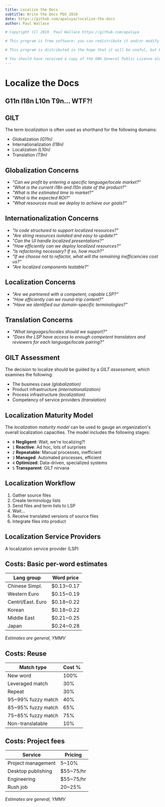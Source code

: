 ```yaml
---
title: Localize the Docs
subtitle: Write the Docs PDX 2019
date: https://github.com/apaluya/localize-the-docs
author: Paul Wallace

# Copyright (C) 2019  Paul Wallace https://github.com/apaluya

# This program is free software: you can redistribute it and/or modify it under the terms of the GNU General Public License as published by the Free Software Foundation, either version 3 of the License, or (at your option) any later version.

# This program is distributed in the hope that it will be useful, but WITHOUT ANY WARRANTY; without even the implied warranty of MERCHANTABILITY or FITNESS FOR A PARTICULAR PURPOSE.  See the GNU General Public License for more details.

# You should have received a copy of the GNU General Public License along with this program.  If not, see <https://www.gnu.org/licenses/>.
---
```


# Localize the Docs

## G11n I18n L10n T9n... WTF?!

## GILT

The term _localization_ is often used as shorthand for the following domains:

- Globalization _(G11n)_
- Internationalization _(I18n)_
- Localization _(L10n)_
- Translation _(T9n)_

## Globalization Concerns

- _"Can we profit by entering a specific language/locale market?"_
- _"What is the current i18n and l10n state of the product?"_
- _"What is the estimated time to market?"_
- _"What is the expected ROI?"_
- _"What resources must we deploy to achieve our goals?"_

## Internationalization Concerns

- _"Is code structured to support localized resources?"_
- _"Are string resources isolated and easy to update?"_
- _"Can the UI handle localized presentations?"_
- _"How efficiently can we deploy localized resources?"_
- _"Is refactoring necessary? If so, how much?"_
- _"If we choose not to refactor, what will the remaining inefficiencies cost us?"_
- _"Are localized components testable?"_

## Localization Concerns

- _"Are we partnered with a competent, capable LSP?"_
- _"How efficiently can we round-trip content?"_
- _"Have we identified our domain-specific terminologies?"_

## Translation Concerns

- _"What languages/locales should we support?"_
- _"Does the LSP have access to enough competent translators and reviewers for each language/locale pairing?"_

## GILT Assessment

The decision to localize should be guided by a _GILT assessment_, which examines the following:

- The business case _(globalization)_
- Product infrastructure _(internationalization)_
- Process infrastructure _(localization)_
- Competency of service providers _(translation)_

## Localization Maturity Model

The _localization maturity model_ can be used to gauge an organization's overall localization capacities. The model includes the following stages:

- `0` **Negligent**: Wait, we're localizing?!
- `1` **Reactive**: Ad hoc, lots of surprises
- `2` **Repeatable**: Manual processes, inefficient
- `3` **Managed**: Automated processes, efficient
- `4` **Optimized**: Data-driven, specialized systems
- `5` **Transparent**: GILT nirvana

## Localization Workflow

1. Gather source files
2. Create terminology lists
3. Send files and term lists to LSP
4. Wait...
5. Receive translated versions of source files
6. Integrate files into product

## Localization Service Providers

A localization service provider (LSP)




## Costs: Basic per-word estimates

| Lang group        | Word price  |
|-------------------|-------------|
| Chinese Simpl.    | $0.13~0.17  |
| Western Euro      | $0.15~0.19  |
| Centrl/East. Euro | $0.18~0.22  |
| Korean            | $0.18~0.22  |
| Middle East       | $0.21~0.25  |
| Japan             | $0.24~0.28  |

_Estimates are general, YMMV_

## Costs: Reuse

| Match type         | Cost % |
|--------------------|--------|
| New word           |  100%  |
| Leveraged match    |   30%  |
| Repeat             |   30%  |
| 95~99% fuzzy match |   40%  |
| 85~95% fuzzy match |   65%  |
| 75~85% fuzzy match |   75%  |
| Non-translatable   |   10%  |

## Costs: Project fees

| Service            | Pricing   |
|--------------------|-----------|
| Project management |    5~10%  |
| Desktop publishing | $55~75/hr |
| Engineering        | $55~75/hr |
| Rush job           |   20~25%  |

_Estimates are general, YMMV_
